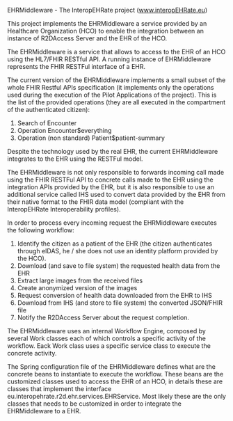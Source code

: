 EHRMiddleware - The InteropEHRate project (www.interopEHRate.eu)

This project implements the EHRMiddleware a service provided by
an Healthcare Organization (HCO) to enable the integration between
an instance of R2DAccess Server and the EHR of the HCO.

The EHRMiddleware is a service that allows to access to the EHR of an HCO
using the HL7/FHIR RESTful API. A running instance of EHRMiddleware represents
the FHIR RESTFul interface of a EHR.

The current version of the EHRMiddleware implements a small subset of the whole
FHIR Restful APIs specification (it implements only the operations used during
the execution of the Pilot Applications of the project). This is the list of
the provided operations (they are all executed in the compartment of the
authenticated citizen):
1) Search of Encounter
2) Operation Encounter$everything
3) Operation (non standard) Patient$patient-summary

Despite the technology used by the real EHR, the current EHRMiddleware
integrates to the EHR using the RESTFul model.

The EHRMiddleware is not only responsible to forwards incoming call made using
the FHIR RESTFul API to concrete calls made to the EHR using the integration
APIs provided by the EHR, but it is also responsible to use an additional
service called IHS used to convert data provided by the EHR from their native format
to the FHIR data model (compliant with the InteropEHRate Interoperability profiles).

In order to process every incoming request the EHRMiddleware executes the
following workflow:
  1) Identify the citizen as a patient of the EHR (the citizen authenticates
     through eIDAS, he / she does not use an identity platform provided by the HCO).
  2) Download (and save to file system) the requested health data from the EHR
  3) Extract large images from the received files
  4) Create anonymized version of the images
  5) Request conversion of health data downloaded from the EHR to IHS
  6) Download from IHS (and store to file system) the converted JSON/FHIR file 
  7) Notify the R2DAccess Server about the request completion.

The EHRMiddleware uses an internal Workflow Engine, composed by several Work
classes each of which controls a specific activity of the workflow. Eack Work
class uses a specific service class to execute the concrete activity. 

The Spring configuration file of the EHRMiddleware defines what are the 
concrete beans to instantiate to execute the workflow. These beans are the 
customized classes used to access the EHR of an HCO, in details these are 
classes that implement the interface eu.interopehrate.r2d.ehr.services.EHRService. 
Most likely these are the only classes that needs to be customized in order to 
integrate the EHRMiddleware to a EHR.
